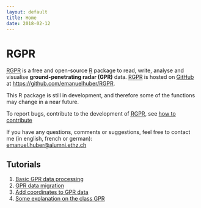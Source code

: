 ```yaml
---
layout: default
title: Home
date: 2018-02-12
---
```


# RGPR

<p class="message">
<acronym title="R-package for Ground Penetrating Radar data">RGPR</acronym> is a free and open-source <a href="https://cran.r-project.org/" title="R Cran">R</a> package to read, write, analyse and visualise <strong>ground-penetrating radar (GPR)</strong> data. 
<acronym title="R-package for Ground Penetrating Radar data">RGPR</acronym> is hosted on <a href="https://github.com/" title="GitHub">GitHub</a> at <a href="https://github.com/emanuelhuber/RGPR" title="RGPR on GitHub">https://github.com/emanuelhuber/RGPR</a>. 
</p>

<p>This R package is still in development, and therefore some of the functions may change in a near future. </p>

<p>To report bugs, contribute to the development of <acronym title="R-package for Ground Penetrating Radar data">RGPR</acronym>, see <a href="https://github.com/emanuelhuber/RGPR/blob/master/CONTRIBUTING.md" title="how to contribute">how to contribute</a></p>

<p>If you have any questions, comments or suggestions, feel free to contact me (in english, french or german):<br/><a href="mailto:emanuel.huber@alumni.ethz.ch">emanuel.huber@alumni.ethz.ch</a></p>


## Tutorials

1. [Basic GPR data processing](01_RGPR_tutorial_basic-processing)
2. [GPR data migration](02_RGPR_tutorial_migration)
3. [Add coordinates to GPR data](03_RGPR_tutorial_RGPR-survey)
4. [Some explanation on the class GPR](04_RGPR_tutorial_RGPR-object)


<!--
$$\forall x \in R$$
-->